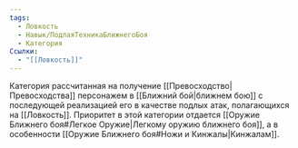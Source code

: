 ```yaml
---
tags:
  - Ловкость
  - Навык/ПодлаяТехникаБлижнегоБоя
  - Категория
Ссылки:
  - "[[Ловкость]]"
---
```

Категория рассчитанная на получение [[Превосходство|Превосходства]] персонажем в [[Ближний бой|ближнем бою]] с последующей реализацией его в качестве подлых атак, полагающихся на [[Ловкость]]. Приоритет в этой категории отдается [[Оружие Ближнего боя#Легкое Оружие|Легкому оружию ближнего боя]], а в особенности [[Оружие Ближнего боя#Ножи и Кинжалы|Кинжалам]]. 
